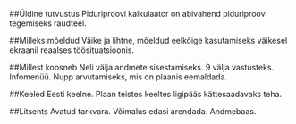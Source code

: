 ##Üldine tutvustus
Piduriproovi kalkulaator on abivahend piduriproovi tegemiseks raudteel. 

##Milleks mõeldud
Väike ja lihtne, mõeldud eelkõige kasutamiseks väikesel ekraanil reaalses töösituatsioonis.

##Millest koosneb
Neli välja andmete sisestamiseks. 9 välja vastusteks. Infomenüü. Nupp arvutamiseks, mis on plaanis eemaldada.

##Keeled
Eesti keelne. Plaan teistes keeltes ligipääs kättesaadavaks teha.

##Litsents
Avatud tarkvara. Võimalus edasi arendada. Andmebaas.
